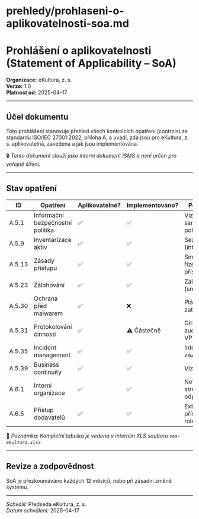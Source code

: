 # prehledy/prohlaseni-o-aplikovatelnosti-soa.md

# Prohlášení o aplikovatelnosti (Statement of Applicability – SoA)

**Organizace:** eKultura, z. s.  
**Verze:** 1.0  
**Platnost od:** 2025-04-17  

---

## Účel dokumentu

Toto prohlášení stanovuje přehled všech kontrolních opatření (controls) ze standardu ISO/IEC 27001:2022, příloha A, a uvádí, zda jsou pro eKultura, z. s. aplikovatelná, zavedena a jak jsou implementována.

🔒 *Tento dokument slouží jako interní dokument ISMS a není určen pro veřejné šíření.*

---

## Stav opatření

| ID | Opatření | Aplikovatelné? | Implementováno? | Poznámka |
|----|----------|----------------|------------------|----------|
| A.5.1 | Informační bezpečnostní politika | ✅ | ✅ | Viz samostatná politika |
| A.5.9 | Inventarizace aktiv | ✅ | ✅ | Seznam aktiv (interní) |
| A.5.13 | Zásady přístupu | ✅ | ✅ | Směrnice řízení přístupů |
| A.5.23 | Zálohování | ✅ | ✅ | Zálohy VPS (snapshoty) |
| A.5.30 | Ochrana před malwarem | ✅ | ❌ | Plánováno – zatím bez AV |
| A.5.31 | Protokolování činností | ✅ | ⚠️ Částečně | GitHub + auditní logy VPS |
| A.5.35 | Incident management | ✅ | ✅ | Interní záznamy |
| A.5.39 | Business continuity | ✅ | ✅ | Viz plán BCP |
| A.6.1 | Interní organizace | ✅ | ✅ | Neformální struktura, odpovědnosti |
| A.6.5 | Přístup dodavatelů | ✅ | ✅ | Externí přístupy dle role |

📌 *Poznámka: Kompletní tabulka je vedena v interním XLS souboru `soa-ekultura.xlsx`.*

---

## Revize a zodpovědnost

SoA je přezkoumáváno každých 12 měsíců, nebo při zásadní změně systému.

---

*Schválil:* Předseda eKultura, z. s.  
*Datum schválení:* 2025-04-17
